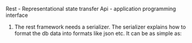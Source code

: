 Rest - Representational state transfer
Api - application programming interface

1. The rest framework needs a serializer. The serializer explains how to format the db data into formats like json etc. It can be as simple as: 
<!--stackedit_data:
eyJoaXN0b3J5IjpbLTIwMzUyNzE4ODldfQ==
-->